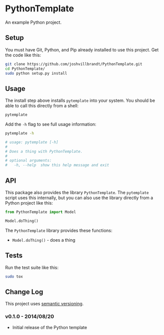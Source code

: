 # PythonTemplate

An example Python project.

## Setup

You must have Git, Python, and Pip already installed to use this project. Get the code like this:

```bash
git clone https://github.com/joshvillbrandt/PythonTemplate.git
cd PythonTemplate/
sudo python setup.py install
```

## Usage

The install step above installs `pytemplate` into your system. You should be able to call this directly from a shell:

```bash
pytemplate
```

Add the `-h` flag to see full usage information:

```bash
pytemplate -h

# usage: pytemplate [-h]
#
# Does a thing with PythonTemplate.
#
# optional arguments:
#   -h, --help  show this help message and exit
```

## API

This package also provides the library `PythonTemplate`. The `pytemplate` script uses this internally, but you can also use the library directly from a Python project like this:

```python
from PythonTemplate import Model

Model.doThing()
```

The `PythonTemplate` library provides these functions:

* `Model.doThing()` - does a thing

## Tests

Run the test suite like this:

```bash
sudo tox
```

## Change Log

This project uses [semantic versioning](http://semver.org/).

### v0.1.0 - 2014/08/20

* Initial release of the Python template
